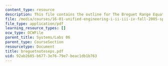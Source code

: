 ```yaml
---
content_type: resource
description: This file contains the outline for The Breguet Range Equation.
file: /media/courses/16-01-unified-engineering-i-ii-iii-iv-fall-2005-spring-2006/92ab2685b6773e7679e7beac1db1b763_breguetnoteseps.pdf
file_type: application/pdf
learning_resource_types: []
ocw_type: OCWFile
parent_title: Systems/Labs 06
parent_type: CourseSection
resourcetype: Document
title: breguetnoteseps.pdf
uid: 92ab2685-b677-3e76-79e7-beac1db1b763
---
```

